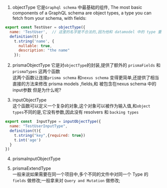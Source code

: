 1. objectType
它是`Graphql schema` 中最基础的组件,
The most basic components of a GraphQL schema are object types, a type you can fetch from your schema, with fields:
```js
export const TestUser = objectType({
  name: 'TestUser',  // 这里的名字是不合法的,因为他和 datamodel 中的 type 重名了  但是为什么呢?  
  definition(t) {
    t.string('name', {
      nullable: true,
      description: "the name"
    });
```
2. prismaObjectType
它是对`objectType`的封装,提供了额外的 `prismaFields` 和 `prismaTypes` 这两个函数  
这两个函数让连接`prisma schema` 和`nexus schema` 变得更简单,还提供了相当直接的方法来修改 prisma models ,fields,和 被包含在nexus schema 中的input参数      但是为什么呢?      




3. inputObjectType  
这个函数可以定义一个复杂的对象,这个对象可以被作为输入值,和`object types`不同的是,它没有参数,因此没有 resolvers 和 `backing types`
```js
export const  InputType = inputObjectType({
  name: "TestUserInputType",
  definition(t){
    t.string("key",{required: true})
    t.int('age')
  }
})
```
4. prismaInputObjectType 






5. prismaExtendType  
一般来说如果需要在同一个项目中,多个不同的文件中对同一个 Type 的 `fields` 做修改;一般拿来对 `Query and Mutation` 做修改;  
